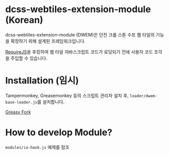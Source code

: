 # dcss-webtiles-extension-module (Korean)

dcss-webtiles-extension-module (DWEM)은 던전 크롤 스톤 수프 웹 타일의 기능을 확장하기 위해 설계된 프레임워크입니다.

[RequireJS](https://requirejs.org)을 후킹하여 웹 타일 자바스크립트 코드가 로딩되기 전에 사용자 코드 조각을 주입할 수 있습니다.

# Installation (임시)

Tampermonkey, Greasemonkey 등의 스크립트 관리자 설치 후, `loader/dwem-base-loader.js`를 설치합니다.

[Greasy Fork](https://greasyfork.org/ko/scripts/493267-dcss-webtiles-extension-module-loader)

# How to develop Module?

`modules/io-hook.js` 예제를 참조
